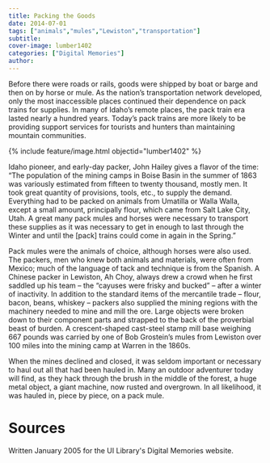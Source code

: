```yaml
---
title: Packing the Goods
date: 2014-07-01
tags: ["animals","mules","Lewiston","transportation"]
subtitle: 
cover-image: lumber1402
categories: ["Digital Memories"]
author: 
---
```


Before there were roads or rails, goods were shipped by boat or barge and then on by horse or mule. As the nation’s transportation network developed, only the most inaccessible places continued their dependence on pack trains for supplies. In many of Idaho’s remote places, the pack train era lasted nearly a hundred years. Today’s pack trains are more likely to be providing support services for tourists and hunters than maintaining mountain communities.

{% include feature/image.html objectid="lumber1402" %}

Idaho pioneer, and early-day packer, John Hailey gives a flavor of the time: “The population of the mining camps in Boise Basin in the summer of 1863 was variously estimated from fifteen to twenty thousand, mostly men. It took great quantity of provisions, tools, etc., to supply the demand. Everything had to be packed on animals from Umatilla or Walla Walla, except a small amount, principally flour, which came from Salt Lake City, Utah. A great many pack mules and horses were necessary to transport these supplies as it was necessary to get in enough to last through the Winter and until the [pack] trains could come in again in the Spring.”

Pack mules were the animals of choice, although horses were also used. The packers, men who knew both animals and materials, were often from Mexico; much of the language of tack and technique is from the Spanish. A Chinese packer in Lewiston, Ah Choy, always drew a crowd when he first saddled up his team – the “cayuses were frisky and bucked” – after a winter of inactivity. In addition to the standard items of the mercantile trade – flour, bacon, beans, whiskey – packers also supplied the mining regions with the machinery needed to mine and mill the ore. Large objects were broken down to their component parts and strapped to the back of the proverbial beast of burden. A crescent-shaped cast-steel stamp mill base weighing 667 pounds was carried by one of Bob Grostein’s mules from Lewiston over 100 miles into the mining camp at Warren in the 1860s.

When the mines declined and closed, it was seldom important or necessary to haul out all that had been hauled in. Many an outdoor adventurer today will find, as they hack through the brush in the middle of the forest, a huge metal object, a giant machine, now rusted and overgrown. In all likelihood, it was hauled in, piece by piece, on a pack mule.

# Sources

Written January 2005 for the UI Library's Digital Memories website.